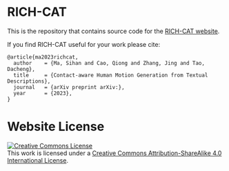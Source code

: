 # RICH-CAT

This is the repository that contains source code for the [RICH-CAT website](https://xymsh.github.io/RICH-CAT).

If you find RICH-CAT useful for your work please cite:
```
@article{ma2023richcat,
  author    = {Ma, Sihan and Cao, Qiong and Zhang, Jing and Tao, Dacheng},
  title     = {Contact-aware Human Motion Generation from Textual Descriptions},
  journal   = {arXiv preprint arXiv:},
  year      = {2023},
}
```

# Website License
<a rel="license" href="http://creativecommons.org/licenses/by-sa/4.0/"><img alt="Creative Commons License" style="border-width:0" src="https://i.creativecommons.org/l/by-sa/4.0/88x31.png" /></a><br />This work is licensed under a <a rel="license" href="http://creativecommons.org/licenses/by-sa/4.0/">Creative Commons Attribution-ShareAlike 4.0 International License</a>.
